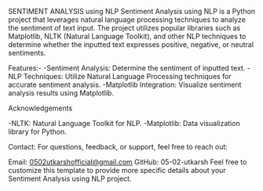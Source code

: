 SENTIMENT ANALYSIS using NLP
Sentiment Analysis using NLP is a Python project that leverages natural language processing techniques to analyze the sentiment of text input. The project utilizes popular libraries such as Matplotlib, NLTK (Natural Language Toolkit), and other NLP techniques to determine whether the inputted text expresses positive, negative, or neutral sentiments.

Features:-
-Sentiment Analysis: Determine the sentiment of inputted text.
-NLP Techniques: Utilize Natural Language Processing   techniques for accurate sentiment analysis.
-Matplotlib Integration: Visualize sentiment analysis results using Matplotlib.


 Acknowledgements

-NLTK: Natural Language Toolkit for NLP.
-Matplotlib: Data visualization library for Python.



Contact:
For questions, feedback, or support, feel free to reach out:

Email: 0502utkarshofficial@gmail.com
GitHub: 05-02-utkarsh
Feel free to customize this template to provide more specific details about your Sentiment Analysis using NLP project.
